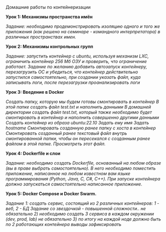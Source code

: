 Домашние работы по контейнеризации

**Урок 1: Механизмы пространства имён**

*Задание: необходимо продемонстрировать изоляцию одного и того же приложения (как решено на семинаре - командного интерпретатора) в различных пространствах имен.*

**Урок 2: Механизмы контрольных групп**

*Задание:
запустить контейнер с ubuntu, используя механизм LXC, ограничить контейнер 256 Мб ОЗУ и проверить, что ограничение работает.
Задание по желанию
добавить автозапуск контейнеру, перезагрузить ОС и убедиться, что контейнер действительно запустился самостоятельно, при создании указать файл, куда записывать логи, после перезагрузки проанализировать логи*

**Урок 3: Введение в Docker**

*Создать папку, которую мы будем готовы смонтировать в контейнер
В этой папке создать файл test.txt и наполнить данными
В домашней директории создать файл test.txt, который также необходимо будет смонтировать в контейнер и наполнить совершенно другими данными
Создать контейнер из образа ubuntu:22.10
Задать ему имя
Задать hostname
Смонтировать созданную ранее папку с хоста в контейнер
Смонтировать созданный ранее текстовый файл внутрь смонтированной папки, чтобы он пересекался с созданным ранее файлом в этой папке. Просмотреть этот файл.*

**Урок 4: Dockerfile и слои**

*Задание: необходимо создать Dockerfile, основанный на любом образе (вы в праве выбрать самостоятельно).
В него необходимо поместить приложение, написанное на любом известном вам языке программирования (Python, Java, C, С#, C++).
При запуске контейнера должно запускаться самостоятельно написанное приложение.*

**Урок 5: Docker Compose и Docker Swarm.**

*Задание 1:
создать сервис, состоящий из 2 различных контейнеров: 1 - веб, 2 - БД Задание со звездочкой - повышенной сложности..  не обязательно 2) необходимо создать 3 сервиса в каждом окружении (dev, prod, lab) не обязательно 3) по итогу на каждой ноде должно быть по 2 работающих контейнера
выводы зафиксировать*
